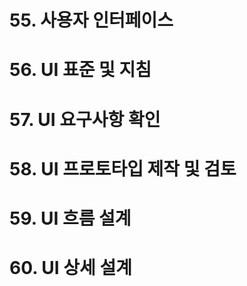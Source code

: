 # 55. 사용자 인터페이스

# 56. UI 표준 및 지침

# 57. UI 요구사항 확인

# 58. UI 프로토타입 제작 및 검토

# 59. UI 흐름 설계

# 60. UI 상세 설계